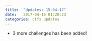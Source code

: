 ```yaml
---
title:  "Updates: 15-04-17"
date:   2017-04-16 01:20:23
categories: ctfs updates
---
```


* 3 more challenges has been added!
